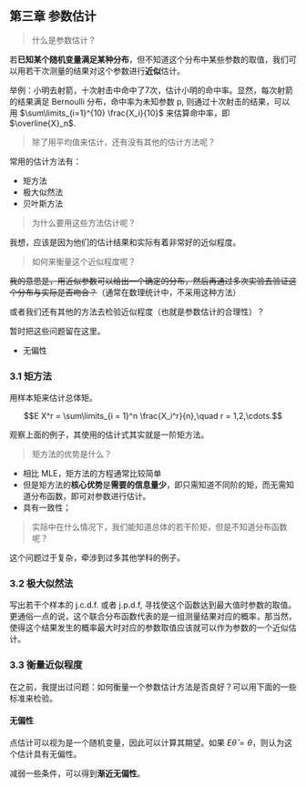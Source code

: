 <!-- # 数理统计

## 1. 总体与样本

concepts

- 简单随机样本
- 样本空间
- 独立同分布
- 联合分布函数
- 统计量
- 样本均值

examples

- 正态分布
- 二项分布
- Bernoulli 分布
- Poi
- exp
- Gamma
- Cauchy
- 渐近分布*
- 均匀分布
- Beta 分布

## 2

concepts

- 样本方差、标准差、样本方差的期望
- 样本矩（原点、中心）
- 样本变异系数
- 样本偏度
- 样本峰度
- 样本极差
- 中列数/中矩
- 中位数
- 样本 p 分位数
- 总体 p 分位数
- 样本累积分布函数（经验函数）

---

- 顺序统计量
- 顺序统计量的联合分布函数

prop

- $Y_\alpha$ 的分布函数

## 3. 来自正态总体的抽样

### 卡方分布

concepts

- 密度函数
- 期望
- 方差
- 自由度
- 矩母函数
- 特征函数

prop

- 矩母函数的性质？
- 是特殊的 Gamma 函数，因此具有可加性
- 标准正态分布总体的抽样的平方和服从卡方分布

---

- 均值的分布
- 均值与方差独立
- 方差经过简单的变换后满足卡方分布 -->

## 第三章 参数估计

>什么是参数估计？

若**已知某个随机变量满足某种分布**，但不知道这个分布中某些参数的取值，我们可以用若干次测量的结果对这个参数进行**近似**估计。

举例：小明去射箭，十次射击中命中了7次，估计小明的命中率。显然，每次射箭的结果满足 Bernoulli 分布，命中率为未知参数 p, 则通过十次射击的结果，可以用 $\sum\limits_{i=1}^{10} \frac{X_i}{10}$ 来估算命中率，即 $\overline{X}_n$. 

>除了用平均值来估计，还有没有其他的估计方法呢？

常用的估计方法有：

- 矩方法
- 极大似然法
- 贝叶斯方法

>为什么要用这些方法估计呢？

我想，应该是因为他们的估计结果和实际有着非常好的近似程度。

>如何来衡量这个近似程度呢？

~~我的意思是，用近似参数可以给出一个确定的分布，然后再通过多次实验去验证这个分布与实际是否吻合？~~（通常在数理统计中，不采用这种方法）

或者我们还有其他的方法去检验近似程度（也就是参数估计的合理性）？

暂时把这些问题留在这里。

- 无偏性

### 3.1 矩方法

用样本矩来估计总体矩。

$$E X^r = \sum\limits_{i = 1}^n \frac{X_i^r}{n},\quad r = 1,2,\cdots.$$

观察上面的例子，其使用的估计式其实就是一阶矩方法。

>矩方法的优势是什么？

- 相比 MLE，矩方法的方程通常比较简单
- 但是矩方法的**核心优势**是**需要的信息量少**，即只需知道不同阶的矩，而无需知道分布函数，即可对参数进行估计。
- 具有一致性；

>实际中在什么情况下，我们能知道总体的若干阶矩，但是不知道分布函数呢？

这个问题过于复杂，牵涉到过多其他学科的例子。

### 3.2 极大似然法

写出若干个样本的 j.c.d.f. 或者 j.p.d.f, 寻找使这个函数达到最大值时参数的取值。更通俗一点的说，这个联合分布函数代表的是一组测量结果对应的概率，那当然，使得这个结果发生的概率最大时对应的参数取值应该就可以作为参数的一个近似估计。

### 3.3 衡量近似程度

在之前，我提出过问题：如何衡量一个参数估计方法是否良好？可以用下面的一些标准来检验。

#### 无偏性

点估计可以视为是一个随机变量，因此可以计算其期望。如果 $E \hat{\theta} = \theta$，则认为这个估计具有无偏性。

减弱一些条件，可以得到**渐近无偏性**。